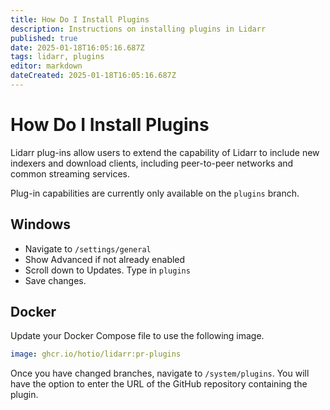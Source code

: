 ```yaml
---
title: How Do I Install Plugins
description: Instructions on installing plugins in Lidarr
published: true
date: 2025-01-18T16:05:16.687Z
tags: lidarr, plugins
editor: markdown
dateCreated: 2025-01-18T16:05:16.687Z
---
```


# How Do I Install Plugins

Lidarr plug-ins allow users to extend the capability of Lidarr to include new indexers and download clients, including peer-to-peer networks and common streaming services.

Plug-in capabilities are currently only available on the `plugins` branch.

## Windows

- Navigate to `/settings/general` 
- Show Advanced if not already enabled
- Scroll down to Updates. Type in `plugins`
- Save changes.

## Docker

Update your Docker Compose file to use the following image.

```yaml
image: ghcr.io/hotio/lidarr:pr-plugins
```
 
Once you have changed branches, navigate to `/system/plugins`. You will have the option to enter the URL of the GitHub repository containing the plugin.

